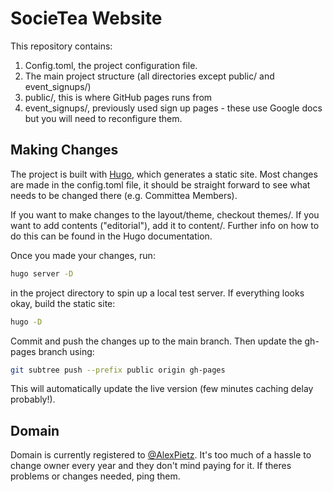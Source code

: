 # SocieTea Website

This repository contains:

1. Config.toml, the project configuration file.
2. The main project structure (all directories except public/ and event_signups/)
3. public/, this is where GitHub pages runs from
4. event_signups/, previously used sign up pages - these use Google docs but you will need to reconfigure them.

## Making Changes
The project is built with [Hugo](https://gohugo.io/getting-started/quick-start/), which generates a static site. Most changes are made in the config.toml file, it should be straight forward to see what needs to be changed there (e.g. Committea Members).

If you want to make changes to the layout/theme, checkout themes/. If you want to add contents ("editorial"), add it to content/. Further info on how to do this can be found in the Hugo documentation.

Once you made your changes, run:
```sh
hugo server -D
```
in the project directory to spin up a local test server. If everything looks okay, build the static site:
```sh
hugo -D
```
Commit and push the changes up to the main branch. Then update the gh-pages branch using:
```sh
git subtree push --prefix public origin gh-pages
```
This will automatically update the live version (few minutes caching delay probably!).

## Domain
Domain is currently registered to [@AlexPietz](https://github.com/AlexPietz/). It's too much of a hassle to change owner every year and they don't mind paying for it. If theres problems or changes needed, ping them.
